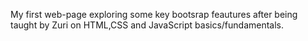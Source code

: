 My first web-page exploring some key bootsrap feautures after being taught by Zuri on HTML,CSS and JavaScript basics/fundamentals.
